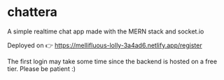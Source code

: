 # chattera
A simple realtime chat app made with the MERN stack and socket.io

Deployed on 👉 https://mellifluous-lolly-3a4ad6.netlify.app/register

The first login may take some time since the backend is hosted on a free tier. Please be patient :)
